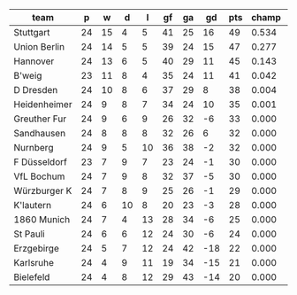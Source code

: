|     team     | p  | w  | d  | l  | gf | ga | gd  | pts | champ | top2  | top3  | top4  |  5-7  | bot4  | bot3  | bot2  |
|--------------|----|----|----|----|----|----|-----|-----|-------|-------|-------|-------|-------|-------|-------|-------|
| Stuttgart    | 24 | 15 |  4 |  5 | 41 | 25 |  16 |  49 | 0.534 | 0.812 | 0.944 | 0.991 | 0.009 | 0.000 | 0.000 | 0.000|
| Union Berlin | 24 | 14 |  5 |  5 | 39 | 24 |  15 |  47 | 0.277 | 0.615 | 0.857 | 0.965 | 0.035 | 0.000 | 0.000 | 0.000|
| Hannover     | 24 | 13 |  6 |  5 | 40 | 29 |  11 |  45 | 0.143 | 0.387 | 0.701 | 0.903 | 0.095 | 0.000 | 0.000 | 0.000|
| B'weig       | 23 | 11 |  8 |  4 | 35 | 24 |  11 |  41 | 0.042 | 0.157 | 0.375 | 0.706 | 0.278 | 0.000 | 0.000 | 0.000|
| D Dresden    | 24 | 10 |  8 |  6 | 37 | 29 |   8 |  38 | 0.004 | 0.025 | 0.090 | 0.279 | 0.617 | 0.000 | 0.000 | 0.000|
| Heidenheimer | 24 |  9 |  8 |  7 | 34 | 24 |  10 |  35 | 0.001 | 0.004 | 0.027 | 0.107 | 0.621 | 0.001 | 0.000 | 0.000|
| Greuther Fur | 24 |  9 |  6 |  9 | 26 | 32 |  -6 |  33 | 0.000 | 0.000 | 0.001 | 0.010 | 0.231 | 0.018 | 0.004 | 0.001|
| Sandhausen   | 24 |  8 |  8 |  8 | 32 | 26 |   6 |  32 | 0.000 | 0.000 | 0.004 | 0.021 | 0.379 | 0.008 | 0.002 | 0.001|
| Nurnberg     | 24 |  9 |  5 | 10 | 36 | 38 |  -2 |  32 | 0.000 | 0.000 | 0.001 | 0.007 | 0.237 | 0.023 | 0.006 | 0.001|
| F Düsseldorf | 23 |  7 |  9 |  7 | 23 | 24 |  -1 |  30 | 0.000 | 0.000 | 0.001 | 0.006 | 0.189 | 0.038 | 0.012 | 0.003|
| VfL Bochum   | 24 |  7 |  9 |  8 | 32 | 37 |  -5 |  30 | 0.000 | 0.000 | 0.000 | 0.003 | 0.136 | 0.056 | 0.017 | 0.004|
| Würzburger K | 24 |  7 |  8 |  9 | 25 | 26 |  -1 |  29 | 0.000 | 0.000 | 0.000 | 0.002 | 0.092 | 0.086 | 0.030 | 0.009|
| K'lautern    | 24 |  6 | 10 |  8 | 20 | 23 |  -3 |  28 | 0.000 | 0.000 | 0.000 | 0.001 | 0.065 | 0.113 | 0.044 | 0.013|
| 1860 Munich  | 24 |  7 |  4 | 13 | 28 | 34 |  -6 |  25 | 0.000 | 0.000 | 0.000 | 0.000 | 0.010 | 0.414 | 0.207 | 0.088|
| St Pauli     | 24 |  6 |  6 | 12 | 24 | 30 |  -6 |  24 | 0.000 | 0.000 | 0.000 | 0.000 | 0.006 | 0.523 | 0.291 | 0.134|
| Erzgebirge   | 24 |  5 |  7 | 12 | 24 | 42 | -18 |  22 | 0.000 | 0.000 | 0.000 | 0.000 | 0.000 | 0.874 | 0.743 | 0.521|
| Karlsruhe    | 24 |  4 |  9 | 11 | 19 | 34 | -15 |  21 | 0.000 | 0.000 | 0.000 | 0.000 | 0.000 | 0.928 | 0.833 | 0.621|
| Bielefeld    | 24 |  4 |  8 | 12 | 29 | 43 | -14 |  20 | 0.000 | 0.000 | 0.000 | 0.000 | 0.000 | 0.918 | 0.810 | 0.605|
